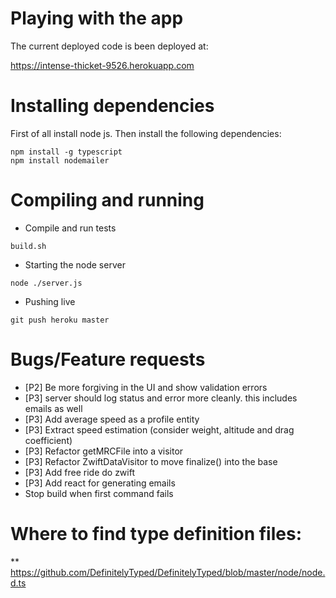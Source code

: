 # Playing with the app

The current deployed code is been deployed at:

https://intense-thicket-9526.herokuapp.com

# Installing dependencies

First of all install node js. Then install the following dependencies:


```
npm install -g typescript
npm install nodemailer
```

# Compiling and running

* Compile and run tests

```
build.sh
```

* Starting the node server

```
node ./server.js
```

* Pushing live

```
git push heroku master
```

# Bugs/Feature requests
* [P2] Be more forgiving in the UI and show validation errors
* [P3] server should log status and error more cleanly. this includes emails as well
* [P3] Add average speed as a profile entity
* [P3] Extract speed estimation (consider weight, altitude and drag coefficient)
* [P3] Refactor getMRCFile into a visitor
* [P3] Refactor ZwiftDataVisitor to move finalize() into the base
* [P3] Add free ride do zwift
        <FreeRide Duration="600" FlatRoad="1"/>
* [P3] Add react for generating emails
* Stop build when first command fails

# Where to find type definition files:
** https://github.com/DefinitelyTyped/DefinitelyTyped/blob/master/node/node.d.ts
